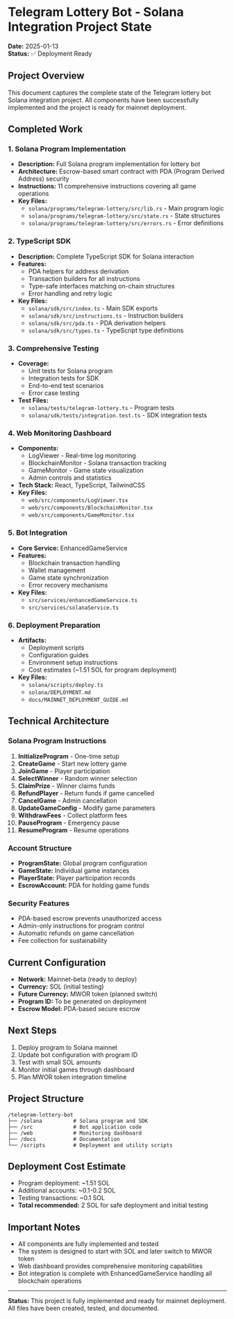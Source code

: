 # Telegram Lottery Bot - Solana Integration Project State

**Date:** 2025-01-13  
**Status:** ✅ Deployment Ready

## Project Overview

This document captures the complete state of the Telegram lottery bot Solana integration project. All components have been successfully implemented and the project is ready for mainnet deployment.

## Completed Work

### 1. Solana Program Implementation
- **Description:** Full Solana program implementation for lottery bot
- **Architecture:** Escrow-based smart contract with PDA (Program Derived Address) security
- **Instructions:** 11 comprehensive instructions covering all game operations
- **Key Files:**
  - `solana/programs/telegram-lottery/src/lib.rs` - Main program logic
  - `solana/programs/telegram-lottery/src/state.rs` - State structures
  - `solana/programs/telegram-lottery/src/errors.rs` - Error definitions

### 2. TypeScript SDK
- **Description:** Complete TypeScript SDK for Solana interaction
- **Features:**
  - PDA helpers for address derivation
  - Transaction builders for all instructions
  - Type-safe interfaces matching on-chain structures
  - Error handling and retry logic
- **Key Files:**
  - `solana/sdk/src/index.ts` - Main SDK exports
  - `solana/sdk/src/instructions.ts` - Instruction builders
  - `solana/sdk/src/pda.ts` - PDA derivation helpers
  - `solana/sdk/src/types.ts` - TypeScript type definitions

### 3. Comprehensive Testing
- **Coverage:**
  - Unit tests for Solana program
  - Integration tests for SDK
  - End-to-end test scenarios
  - Error case testing
- **Test Files:**
  - `solana/tests/telegram-lottery.ts` - Program tests
  - `solana/sdk/tests/integration.test.ts` - SDK integration tests

### 4. Web Monitoring Dashboard
- **Components:**
  - LogViewer - Real-time log monitoring
  - BlockchainMonitor - Solana transaction tracking
  - GameMonitor - Game state visualization
  - Admin controls and statistics
- **Tech Stack:** React, TypeScript, TailwindCSS
- **Key Files:**
  - `web/src/components/LogViewer.tsx`
  - `web/src/components/BlockchainMonitor.tsx`
  - `web/src/components/GameMonitor.tsx`

### 5. Bot Integration
- **Core Service:** EnhancedGameService
- **Features:**
  - Blockchain transaction handling
  - Wallet management
  - Game state synchronization
  - Error recovery mechanisms
- **Key Files:**
  - `src/services/enhancedGameService.ts`
  - `src/services/solanaService.ts`

### 6. Deployment Preparation
- **Artifacts:**
  - Deployment scripts
  - Configuration guides
  - Environment setup instructions
  - Cost estimates (~1.51 SOL for program deployment)
- **Key Files:**
  - `solana/scripts/deploy.ts`
  - `solana/DEPLOYMENT.md`
  - `docs/MAINNET_DEPLOYMENT_GUIDE.md`

## Technical Architecture

### Solana Program Instructions
1. **InitializeProgram** - One-time setup
2. **CreateGame** - Start new lottery game
3. **JoinGame** - Player participation
4. **SelectWinner** - Random winner selection
5. **ClaimPrize** - Winner claims funds
6. **RefundPlayer** - Return funds if game cancelled
7. **CancelGame** - Admin cancellation
8. **UpdateGameConfig** - Modify game parameters
9. **WithdrawFees** - Collect platform fees
10. **PauseProgram** - Emergency pause
11. **ResumeProgram** - Resume operations

### Account Structure
- **ProgramState:** Global program configuration
- **GameState:** Individual game instances
- **PlayerState:** Player participation records
- **EscrowAccount:** PDA for holding game funds

### Security Features
- PDA-based escrow prevents unauthorized access
- Admin-only instructions for program control
- Automatic refunds on game cancellation
- Fee collection for sustainability

## Current Configuration
- **Network:** Mainnet-beta (ready to deploy)
- **Currency:** SOL (initial testing)
- **Future Currency:** MWOR token (planned switch)
- **Program ID:** To be generated on deployment
- **Escrow Model:** PDA-based secure escrow

## Next Steps
1. Deploy program to Solana mainnet
2. Update bot configuration with program ID
3. Test with small SOL amounts
4. Monitor initial games through dashboard
5. Plan MWOR token integration timeline

## Project Structure
```
/telegram-lottery-bot
├── /solana          # Solana program and SDK
├── /src             # Bot application code
├── /web             # Monitoring dashboard
├── /docs            # Documentation
└── /scripts         # Deployment and utility scripts
```

## Deployment Cost Estimate
- Program deployment: ~1.51 SOL
- Additional accounts: ~0.1-0.2 SOL
- Testing transactions: ~0.1 SOL
- **Total recommended:** 2 SOL for safe deployment and initial testing

## Important Notes
- All components are fully implemented and tested
- The system is designed to start with SOL and later switch to MWOR token
- Web dashboard provides comprehensive monitoring capabilities
- Bot integration is complete with EnhancedGameService handling all blockchain operations

---

**Status:** This project is fully implemented and ready for mainnet deployment. All files have been created, tested, and documented.
